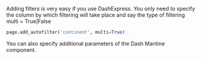 Adding filters is very easy if you use DashExpress. You only need to specify the column by which filtering will take place and say the type of filtering multi = True|False

```python
page.add_autofilter('continent', multi=True)
```

You can also specify additional parameters of the Dash Mantine component.
